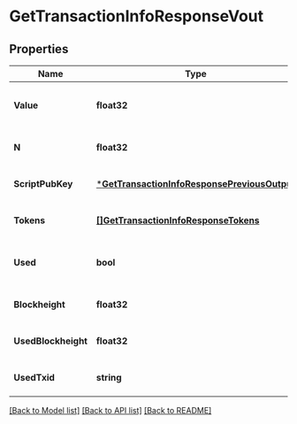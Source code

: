 # GetTransactionInfoResponseVout

## Properties
Name | Type | Description | Notes
------------ | ------------- | ------------- | -------------
**Value** | **float32** | Value of the output in NEBL satoshi | [optional] [default to null]
**N** | **float32** | Output index | [optional] [default to null]
**ScriptPubKey** | [***GetTransactionInfoResponsePreviousOutput**](getTransactionInfoResponse_previousOutput.md) |  | [optional] [default to null]
**Tokens** | [**[]GetTransactionInfoResponseTokens**](getTransactionInfoResponse_tokens.md) |  | [optional] [default to null]
**Used** | **bool** | Whether this output has now been used | [optional] [default to null]
**Blockheight** | **float32** | Blockheight of this transaction | [optional] [default to null]
**UsedBlockheight** | **float32** | Blockheight this output was used in | [optional] [default to null]
**UsedTxid** | **string** | TXID this output was used in | [optional] [default to null]

[[Back to Model list]](../README.md#documentation-for-models) [[Back to API list]](../README.md#documentation-for-api-endpoints) [[Back to README]](../README.md)


